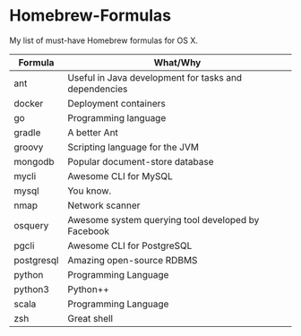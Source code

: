 # Homebrew-Formulas
My list of must-have Homebrew formulas for OS X.

Formula    | What/Why
-----------|---------
ant        | Useful in Java development for tasks and dependencies
docker     | Deployment containers
go         | Programming language
gradle     | A better Ant
groovy     | Scripting language for the JVM
mongodb    | Popular document-store database
mycli      | Awesome CLI for MySQL
mysql      | You know.
nmap       | Network scanner
osquery    | Awesome system querying tool developed by Facebook
pgcli      | Awesome CLI for PostgreSQL
postgresql | Amazing open-source RDBMS
python     | Programming Language
python3    | Python++
scala      | Programming Language
zsh        | Great shell
